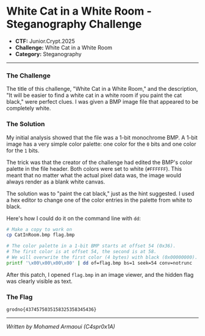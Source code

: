 # White Cat in a White Room - Steganography Challenge

*   **CTF:** Junior.Crypt.2025
*   **Challenge:** White Cat in a White Room
*   **Category:** Steganography

---

### The Challenge

The title of this challenge, "White Cat in a White Room," and the description, "It will be easier to find a white cat in a white room if you paint the cat black," were perfect clues. I was given a BMP image file that appeared to be completely white.

### The Solution

My initial analysis showed that the file was a 1-bit monochrome BMP. A 1-bit image has a very simple color palette: one color for the `0` bits and one color for the `1` bits.

The trick was that the creator of the challenge had edited the BMP's color palette in the file header. Both colors were set to white (`#FFFFFF`). This meant that no matter what the actual pixel data was, the image would always render as a blank white canvas.

The solution was to "paint the cat black," just as the hint suggested. I used a hex editor to change one of the color entries in the palette from white to black.

Here's how I could do it on the command line with `dd`:

```bash
# Make a copy to work on
cp CatInRoom.bmp flag.bmp

# The color palette in a 1-bit BMP starts at offset 54 (0x36).
# The first color is at offset 54, the second is at 58.
# We will overwrite the first color (4 bytes) with black (0x00000000).
printf '\x00\x00\x00\x00' | dd of=flag.bmp bs=1 seek=54 conv=notrunc
```

After this patch, I opened `flag.bmp` in an image viewer, and the hidden flag was clearly visible as text.

### The Flag

```
grodno{4374575035158325358345436}
```

---

*Written by Mohamed Armaoui (C4spr0x1A)*
